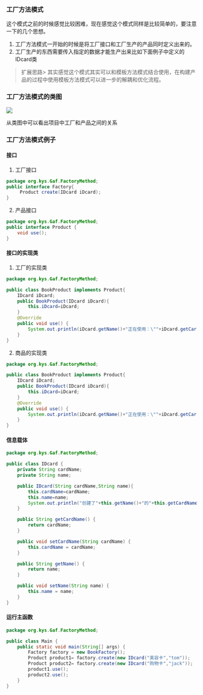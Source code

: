 ### 工厂方法模式

这个模式之前的时候感觉比较困难，现在感觉这个模式同样是比较简单的，要注意一下的几个思想。
1. 工厂方法模式一开始的时候是将工厂接口和工厂生产的产品同时定义出来的。
2. 工厂生产的东西需要传入指定的数据才能生产出来比如下面例子中定义的IDcard类

> 扩展思路> 其实感觉这个模式其实可以和模板方法模式结合使用，在构建产品的过程中使用模板方法模式可以进一步的解耦和优化流程。

### 工厂方法模式的类图

![](blogimg/GAF/5.png)

从类图中可以看出项目中工厂和产品之间的关系

### 工厂方法模式例子

#### 接口

1. 工厂接口

```java
package org.kys.Gaf.FactoryMethod;
public interface Factory{
     Product create(IDcard iDcard);
}
```

2. 产品接口

```java
package org.kys.Gaf.FactoryMethod;
public interface Product {
    void use();
}
```

#### 接口的实现类

1. 工厂的实现类

```java
package org.kys.Gaf.FactoryMethod;

public class BookProduct implements Product{
    IDcard iDcard;
    public BookProduct(IDcard iDcard){
        this.iDcard=iDcard;
    }
    @Override
    public void use() {
        System.out.println(iDcard.getName()+"正在使用：\""+iDcard.getCardName()+"\"ID 卡");
    }
}
```

2. 商品的实现类

```java
package org.kys.Gaf.FactoryMethod;

public class BookProduct implements Product{
    IDcard iDcard;
    public BookProduct(IDcard iDcard){
        this.iDcard=iDcard;
    }
    @Override
    public void use() {
        System.out.println(iDcard.getName()+"正在使用：\""+iDcard.getCardName()+"\"ID 卡");
    }
}
```

#### 信息载体

```java
package org.kys.Gaf.FactoryMethod;

public class IDcard {
    private String cardName;
    private String name;

    public IDcard(String cardName,String name){
        this.cardName=cardName;
        this.name=name;
        System.out.println("创建了"+this.getName()+"的"+this.getCardName()+"卡片");
    }

    public String getCardName() {
        return cardName;
    }

    public void setCardName(String cardName) {
        this.cardName = cardName;
    }

    public String getName() {
        return name;
    }

    public void setName(String name) {
        this.name = name;
    }
}
```

#### 运行主函数

```java
package org.kys.Gaf.FactoryMethod;

public class Main {
    public static void main(String[] args) {
        Factory factory = new BookFactory();
        Product product1= factory.create(new IDcard("美容卡","tom"));
        Product product2= factory.create(new IDcard("购物卡","jack"));
        product1.use();
        product2.use();
    }
}
```
